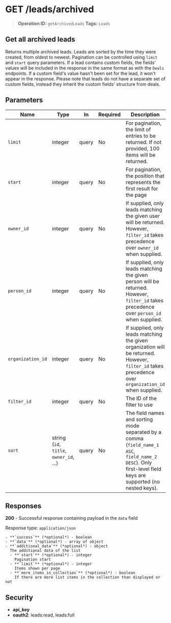 # GET /leads/archived

> **Operation ID:** `getArchivedLeads`
> **Tags:** `Leads`

## Get all archived leads

Returns multiple archived leads. Leads are sorted by the time they were created, from oldest to newest. Pagination can be controlled using `limit` and `start` query parameters. If a lead contains custom fields, the fields' values will be included in the response in the same format as with the `Deals` endpoints. If a custom field's value hasn't been set for the lead, it won't appear in the response. Please note that leads do not have a separate set of custom fields, instead they inherit the custom fields' structure from deals.


## Parameters

| Name | Type | In | Required | Description |
|------|------|-------|----------|-------------|
| `limit` | integer | query | No | For pagination, the limit of entries to be returned. If not provided, 100 items will be returned. |
| `start` | integer | query | No | For pagination, the position that represents the first result for the page |
| `owner_id` | integer | query | No | If supplied, only leads matching the given user will be returned. However, `filter_id` takes precedence over `owner_id` when supplied. |
| `person_id` | integer | query | No | If supplied, only leads matching the given person will be returned. However, `filter_id` takes precedence over `person_id` when supplied. |
| `organization_id` | integer | query | No | If supplied, only leads matching the given organization will be returned. However, `filter_id` takes precedence over `organization_id` when supplied. |
| `filter_id` | integer | query | No | The ID of the filter to use |
| `sort` | string (`id`, `title`, `owner_id`, ...) | query | No | The field names and sorting mode separated by a comma (`field_name_1 ASC`, `field_name_2 DESC`). Only first-level field keys are supported (no nested keys). |

## Responses

**200** - Successful response containing payload in the `data` field

Response type: `application/json`

```
- **`success`** (*optional*) - boolean
- **`data`** (*optional*) - array of object
- **`additional_data`** (*optional*) - object
  The additional data of the list
  - **`start`** (*optional*) - integer
    Pagination start
  - **`limit`** (*optional*) - integer
    Items shown per page
  - **`more_items_in_collection`** (*optional*) - boolean
    If there are more list items in the collection than displayed or not
```


## Security

- **api_key**
- **oauth2**: leads:read, leads:full